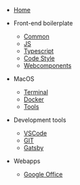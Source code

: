 <!-- _navbar.md -->

- [Home](README.md)

- Front-end boilerplate

  - [Common](common.md)
  - [JS](js.md)
  - [Typescript](typescript.md)
  - [Code Style](code-style.md)
  - [Webcomponents](webcomponents.md)

- MacOS

  - [Terminal](macos-terminal.md)
  - [Docker](docker.md)
  - [Tools](tools.md)

- Development tools

  - [VSCode](vscode.md)
  - [GIT](git.md)
  - [Gatsby](gatsby.md)

- Webapps
  - [Google Office](google-office.md)

